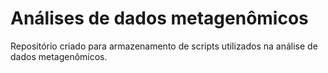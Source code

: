 # Análises de dados metagenômicos


Repositório criado para armazenamento de scripts utilizados na análise de dados metagenômicos.
